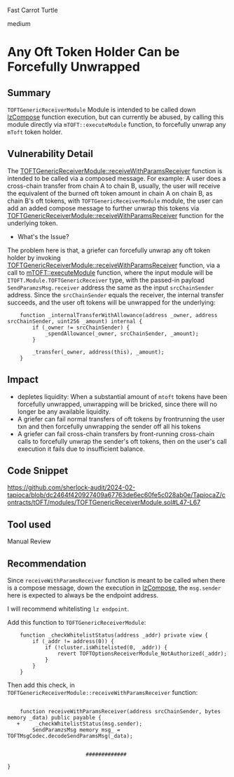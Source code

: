 Fast Carrot Turtle

medium

# Any Oft Token Holder Can be Forcefully Unwrapped

## Summary
`TOFTGenericReceiverModule` Module is intended to be called down [lzCompose](https://github.com/sherlock-audit/2024-02-tapioca/blob/dc2464f420927409a67763de6ec60fe5c028ab0e/TapiocaZ/gitmodule/tapioca-periph/contracts/tapiocaOmnichainEngine/TapiocaOmnichainReceiver.sol#L120-L140) function execution, but can currently be abused, by calling this module directly via `mTOFT::executeModule` function, to forcefully unwrap any `mToft` token holder.
## Vulnerability Detail
The [TOFTGenericReceiverModule::receiveWithParamsReceiver](https://github.com/sherlock-audit/2024-02-tapioca/blob/dc2464f420927409a67763de6ec60fe5c028ab0e/TapiocaZ/contracts/tOFT/modules/TOFTGenericReceiverModule.sol#L47-L67) function is intended to be called via a composed message. For example:
A user does a cross-chain transfer from chain A to chain B, usually, the user will receive the equivalent of the burned oft token amount in chain A on chain B, as chain B's oft tokens, with `TOFTGenericReceiverModule` module, the user can add an added compose message to further unwrap this tokens via [TOFTGenericReceiverModule::receiveWithParamsReceiver](https://github.com/sherlock-audit/2024-02-tapioca/blob/dc2464f420927409a67763de6ec60fe5c028ab0e/TapiocaZ/contracts/tOFT/modules/TOFTGenericReceiverModule.sol#L47-L67) function for the underlying token.

+ What's the Issue?

The problem here is that, a griefer can forcefully unwrap any oft token holder by invoking [TOFTGenericReceiverModule::receiveWithParamsReceiver](https://github.com/sherlock-audit/2024-02-tapioca/blob/dc2464f420927409a67763de6ec60fe5c028ab0e/TapiocaZ/contracts/tOFT/modules/TOFTGenericReceiverModule.sol#L47-L67) function, via a call to [mTOFT::executeModule](https://github.com/sherlock-audit/2024-02-tapioca/blob/dc2464f420927409a67763de6ec60fe5c028ab0e/TapiocaZ/contracts/tOFT/mTOFT.sol#L198-L205) function, where the input module will be `ITOFT.Module.TOFTGenericReceiver` type, with the passed-in payload `SendParamzsMsg.receiver` address the same as the input `srcChainSender` address. 
Since the `srcChainSender` equals the receiver, the internal transfer succeeds, and the user oft tokens will be unwrapped for the underlying:
```solidity
    function _internalTransferWithAllowance(address _owner, address srcChainSender, uint256 _amount) internal {
        if (_owner != srcChainSender) {
            _spendAllowance(_owner, srcChainSender, _amount);
        }

        _transfer(_owner, address(this), _amount);
    }
```

## Impact
+ depletes liquidity: When a substantial amount of `mtoft` tokens have been forcefully unwrapped, unwrapping will be bricked, since there will no longer be any available liquidity.
+ A griefer can fail normal transfers of oft tokens by frontrunning the user txn and then forcefully unwrapping the sender off all his tokens
+ A griefer can fail cross-chain transfers by front-running cross-chain calls to forcefully unwrap the sender's oft tokens, then on the user's call execution it fails due to insufficient balance.


## Code Snippet
https://github.com/sherlock-audit/2024-02-tapioca/blob/dc2464f420927409a67763de6ec60fe5c028ab0e/TapiocaZ/contracts/tOFT/modules/TOFTGenericReceiverModule.sol#L47-L67
## Tool used

Manual Review

## Recommendation
Since `receiveWithParamsReceiver` function is meant to be called when there is a compose message, down the execution in [lzCompose](https://github.com/sherlock-audit/2024-02-tapioca/blob/dc2464f420927409a67763de6ec60fe5c028ab0e/TapiocaZ/gitmodule/tapioca-periph/contracts/tapiocaOmnichainEngine/TapiocaOmnichainReceiver.sol#L120-L140), the `msg.sender` here is expected to always be the endpoint address.

I will recommend whitelisting `lz endpoint`.

Add this function to `TOFTGenericReceiverModule`:
```solidity
    function _checkWhitelistStatus(address _addr) private view {
        if (_addr != address(0)) {
            if (!cluster.isWhitelisted(0, _addr)) {
                revert TOFTOptionsReceiverModule_NotAuthorized(_addr);
            }
        }
    }
```
Then add this check, in `TOFTGenericReceiverModule::receiveWithParamsReceiver` function:
```solidity

    function receiveWithParamsReceiver(address srcChainSender, bytes memory _data) public payable {
   +     _checkWhitelistStatus(msg.sender);
        SendParamzsMsg memory msg_ = TOFTMsgCodec.decodeSendParamsMsg(_data);


                         #############

}

```